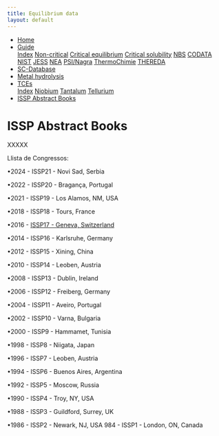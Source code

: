 ```yaml
---
title: Equilibrium data
layout: default
---
```

<ul>
  <li><a href="/">Home</a></li>
  <li class="dropdown">
    <a href="javascript:void(0)" class="dropbtn">Guide</a>
    <div class="dropdown-content">
      <a href="guide/index.html">Index</a>
      <a href="guide/noncritical.html">Non-critical</a>
      <a href="guide/critical-equilibrium.html">Critical equilibrium</a>
      <a href="guide/critical-solubility.html">Critical solubility</a>
      <a href="guide/NBS.html">NBS</a>
      <a href="guide/CODATA.html">CODATA</a>
      <a href="guide/NIST.html">NIST</a>
      <a href="guide/JESS.html">JESS</a>
      <a href="guide/NEA.html">NEA</a>
      <a href="guide/PSI.html">PSI/Nagra</a>
      <a href="guide/thermochimie.html">ThermoChimie</a>
      <a href="THEREDA.html">THEREDA</a>
    </div>
  </li>
  <li><a href="/sc-database.html">SC-Database</a></li>
  <li><a class="active" href="/cost-nectar.html">Metal hydrolysis</a></li>
  <li class="dropdown">
    <a href="javascript:void(0)" class="dropbtn">TCEs</a>
    <div class="dropdown-content">
      <a href="TCE/index.html">Index</a>
      <a href="TCE/niobium.html">Niobium</a>
      <a href="TCE/tantalum.html">Tantalum</a>
      <a href="TCE/tellurium.html">Tellurium</a>
    </div>
  </li>
  <li><a href="ISSP-abstracts.html">ISSP Abstract Books</a></li>
</ul>

# ISSP Abstract Books

XXXXX

Llista de Congressos:

&bull;2024 - ISSP21 - Novi Sad, Serbia

&bull;2022 - ISSP20 - Bragança, Portugal

&bull;2021 - ISSP19 - Los Alamos, NM, USA

&bull;2018 - ISSP18 - Tours, France

&bull;2016 - <a href="ISSP/ISSP17-Book.pdf">ISSP17 - Geneva, Switzerland</a>

&bull;2014 - ISSP16 - Karlsruhe, Germany

&bull;2012 - ISSP15 - Xining, China

&bull;2010 - ISSP14 - Leoben, Austria

&bull;2008 - ISSP13 - Dublin, Ireland

&bull;2006 - ISSP12 - Freiberg, Germany

&bull;2004 - ISSP11 - Aveiro, Portugal

&bull;2002 - ISSP10 - Varna, Bulgaria

&bull;2000 - ISSP9 - Hammamet, Tunisia

&bull;1998 - ISSP8 - Niigata, Japan

&bull;1996 - ISSP7 - Leoben, Austria

&bull;1994 - ISSP6 - Buenos Aires, Argentina

&bull;1992 - ISSP5 - Moscow, Russia

&bull;1990 - ISSP4 - Troy, NY, USA

&bull;1988 - ISSP3 - Guildford, Surrey, UK

&bull;1986 - ISSP2 - Newark, NJ, USA
984 - ISSP1 - London, ON, Canada
